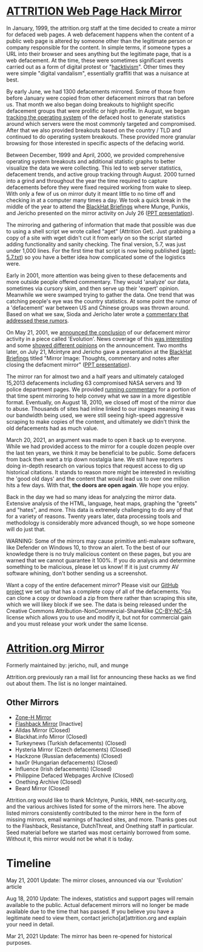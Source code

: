 # [ATTRITION Web Page Hack Mirror](https://attrition.org/mirror/attrition/)

In January, 1999, the attrition.org staff at the time decided to create a mirror for defaced web pages. A web defacement happens when the content of a public web page is altered by someone other than the legitimate person or company responsible for the content. In simple terms, if someone types a URL into their browser and sees anything but the legitimate page, that is a web defacement. At the time, these were sometimes significant events carried out as a form of digital protest or "[hacktivism](https://en.wikipedia.org/wiki/Hacktivism)". Other times they were simple "digital vandalism", essentially graffiti that was a nuisance at best.

By early June, we had 1300 defacements mirrored. Some of those from before January were copied from other defacement mirrors that ran before us. That month we also began doing breakouts to highlight specific defacement groups that were prolific or high profile. In August, we began [tracking the operating system](https://attrition.org/news/content/99-08-05.001.html) of the defaced host to generate statistics around which servers were the most commonly targeted and compromised. After that we also provided breakouts based on the country / TLD and continued to do operating system breakouts. These provided more granular browsing for those interested in specific aspects of the defacing world.

Between December, 1999 and April, 2000, we provided comprehensive operating system breakouts and additional statistic graphs to better visualize the data we were collecting. This led to web server statistics, defacement trends, and active group tracking through August. 2000 turned into a grind and throughout the year the time required to capture defacements before they were fixed required working from wake to sleep. With only a few of us on mirror duty it meant little to no time off and checking in at a computer many times a day. We took a quick break in the middle of the year to attend the [BlackHat Briefings](https://www.blackhat.com/html/bh-media-archives/bh-archives-2000.html) where Munge, Punkis, and Jericho presented on the mirror activity on July 26 ([PPT presentation](https://attrition.org/security/conferences/BH-2000-fff-public.ppt)).

The mirroring and gathering of information that made that possible was due to using a shell script we wrote called "aget" (Attrition Get). Just grabbing a copy of a site with wget didn't cut it from early on so the script started adding functionality and sanity checking. The final version, 5.7, was just under 1,000 lines. For the first time that script is now being published ([aget-5.7.txt](https://attrition.org/mirror/aget-5.7.txt)) so you have a better idea how complicated some of the logistics were.

Early in 2001, more attention was being given to these defacements and more outside people offered commentary. They would 'analyze' our data, sometimes via cursory skim, and then serve up their 'expert' opinion. Meanwhile we were swamped trying to gather the data. One trend that was catching people's eye was the country statistics. At some point the rumor of a 'defacement' war between US and Chinese groups was thrown around. Based on what we saw, Sioda and Jericho later wrote a [commentary that addressed these rumors](https://attrition.org/security/commentary/cn-us-war.html).

On May 21, 2001, we [announced the conclusion](https://attrition.org/news/content/01-05-21.001.html) of our defacement mirror activity in a piece called 'Evolution'. News coverage of this [was interesting](https://www.wired.com/2001/05/attrition-offs-its-hacker-monitor/) and some [showed different opinions](https://www.computerworld.com/article/2582627/attrition-org-stops-mirroring-web-site-defacements.html) on the announcement. Two months later, on July 21, Mcintyre and Jericho gave a presentation at the [BlackHat Briefings](https://www.blackhat.com/html/bh-usa-01/bh-usa-01-schedule.html) titled "Mirror Image: Thoughts, commentary and notes after closing the defacment mirror" ([PPT presentation](https://attrition.org/security/conferences/BH-2001-MirrorImage-public.ppt)).

The mirror ran for almost two and a half years and ultimately cataloged 15,2013 defacements including 63 compromised NASA servers and 19 police department pages. We provided [running commentary](https://attrition.org/security/commentary/) for a portion of that time spent mirroring to help convey what we saw in a more digestible format. Eventually, on August 18, 2010, we closed off most of the mirror due to abuse. Thousands of sites had inline linked to our images meaning it was our bandwidth being used, we were still seeing high-speed aggressive scraping to make copies of the content, and ultimately we didn't think the old defacements had as much value.

March 20, 2021, an argument was made to open it back up to everyone. While we had provided access to the mirror for a couple dozen people over the last ten years, we think it may be beneficial to be public. Some defacers from back then want a trip down nostalgia lane. We still have reporters doing in-depth research on various topics that request access to dig up historical citations. It stands to reason more might be interested in revisiting the 'good old days' and the content that would lead us to over one million hits a few days. With that, **the doors are open again**. We hope you enjoy.

Back in the day we had so many ideas for analyzing the mirror data. Extensive analysis of the HTML, language, heat maps, graphing the "greets" and "hates", and more. This data is extremely challenging to do any of that for a variety of reasons. Twenty years later, data processing tools and methodology is considerably more advanced though, so we hope someone will do just that.

WARNING: Some of the mirrors may cause primitive anti-malware software, like Defender on Windows 10, to throw an alert. To the best of our knowledge there is no truly malicious content on these pages, but you are warned that we cannot guarantee it 100%. If you do analysis and determine something to be malicious, please let us know! If it is just crummy AV software whining, don't bother sending us a screenshot.

Want a copy of the entire defacement mirror? Please visit our [GitHub project](https://github.com/attrition-org/web-hack-mirror/) we set up that has a complete copy of all of the defacements. You can clone a copy or download a zip from there rather than scraping this site, which we will likey block if we see. The data is being released under the
Creative Commons Attribution-NonCommercial-ShareAlike [CC-BY-NC-SA](https://creativecommons.org/licenses/by-nc-sa/4.0/legalcode) license which allows you to use and modify it,
but not for commercial gain and you must release your work under the same license.

# [Attrition.org Mirror](https://attrition.org/mirror/attrition/)

Formerly maintained by: jericho, null, and munge

Attrition.org previously ran a mail list for announcing these hacks as we find out about them. The list is no longer maintained.

## Other Mirrors

* [Zone-H Mirror](http://www.zone-h.org/)
* [Flashback Mirror](http://www.flashback.se/hack/) [Inactive]
* Alldas Mirror (Closed)
* Blackhat.info Mirror (Closed)
* Turkeynews (Turkish defacements) (Closed)
* Hysteria Mirror (Czech defacements) (Closed)
* Hackzone (Russian defacements) (Closed)
* hax0r (Hungarian defacements) (Closed)
* Influence (Irish defacements) (Closed)
* Philippine Defaced Webpages Archive (Closed)
* Onething Archive (Closed)
* Beard Mirror (Closed)

Attrition.org would like to thank McIntyre, Punkis, HNN, net-security.org, and the various archives listed for some of the mirrors here. The above listed mirrors consistently contributed to the mirror here in the form of missing mirrors, email warnings of hacked sites, and more. Thanks goes out to the Flashback, Resistance, DutchThreat, and Onething staff in particular. Seed material before we started was most certainly borrowed from some. Without it, this mirror would not be what it is today.

# Timeline

May 21, 2001 Update: The mirror closes, announced via our 'Evolution' article

Aug 18, 2010 Update: The indexes, statistics and support pages will remain available to the public. Actual defacement mirrors will no longer be made available due to the time that has passed. If you believe you have a legitimate need to view them, contact jericho[at]attrition.org and explain your need in detail.

Mar 21, 2021 Update: The mirror has been re-opened for historical purposes.
